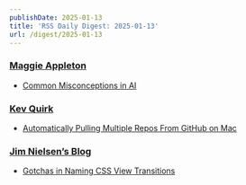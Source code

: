 ```yaml
---
publishDate: 2025-01-13
title: 'RSS Daily Digest: 2025-01-13'
url: /digest/2025-01-13
---
```


### [Maggie Appleton](https://maggieappleton.com/)

  * [Common Misconceptions in AI](https://maggieappleton.com/2025-01-common-misconceptions/)
  
### [Kev Quirk](https://kevquirk.com/)

  * [Automatically Pulling Multiple Repos From GitHub on Mac](https://kevquirk.com/blog/automatically-pulling-multiple-repos-from-github-on-mac)
  
### [Jim Nielsen’s Blog](https://blog.jim-nielsen.com/)

  * [Gotchas in Naming CSS View Transitions](https://blog.jim-nielsen.com/2025/view-transition-name-gotchas/)
  
